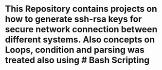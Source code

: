# This Repository contains projects on how to generate ssh-rsa keys for secure network connection between different systems. Also concepts on Loops, condition and parsing was treated also using # Bash Scripting
